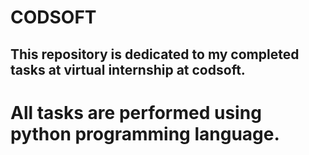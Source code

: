 # CODSOFT

## This repository is dedicated to my completed tasks at virtual internship at codsoft.

# All tasks are performed using python programming language.
